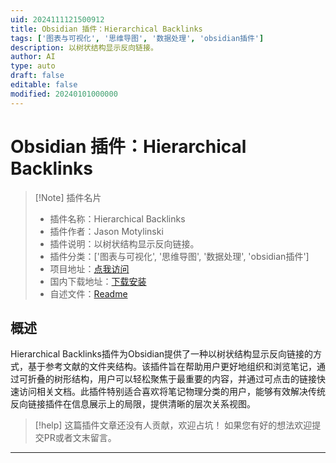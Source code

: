 ```yaml
---
uid: 2024111121500912
title: Obsidian 插件：Hierarchical Backlinks
tags: ['图表与可视化', '思维导图', '数据处理', 'obsidian插件']
description: 以树状结构显示反向链接。
author: AI
type: auto
draft: false
editable: false
modified: 20240101000000
---
```


# Obsidian 插件：Hierarchical Backlinks

> [!Note] 插件名片
> - 插件名称：Hierarchical Backlinks
> - 插件作者：Jason Motylinski
> - 插件说明：以树状结构显示反向链接。
> - 插件分类：['图表与可视化', '思维导图', '数据处理', 'obsidian插件']
> - 项目地址：[点我访问](https://github.com/jasonmotylinski/hierarchical-backlinks)
> - 国内下载地址：[下载安装](https://pkmer.cn/products/plugin/pluginMarket/?hierarchical-backlinks)
> - 自述文件：[Readme](https://ghproxy.net/https://raw.githubusercontent.com/jasonmotylinski/hierarchical-backlinks/main/README.md)



## 概述

Hierarchical Backlinks插件为Obsidian提供了一种以树状结构显示反向链接的方式，基于参考文献的文件夹结构。该插件旨在帮助用户更好地组织和浏览笔记，通过可折叠的树形结构，用户可以轻松聚焦于最重要的内容，并通过可点击的链接快速访问相关文档。此插件特别适合喜欢将笔记物理分类的用户，能够有效解决传统反向链接插件在信息展示上的局限，提供清晰的层次关系视图。


> [!help] 
> 这篇插件文章还没有人贡献，欢迎占坑！
> 如果您有好的想法欢迎提交PR或者文末留言。
> 

---



